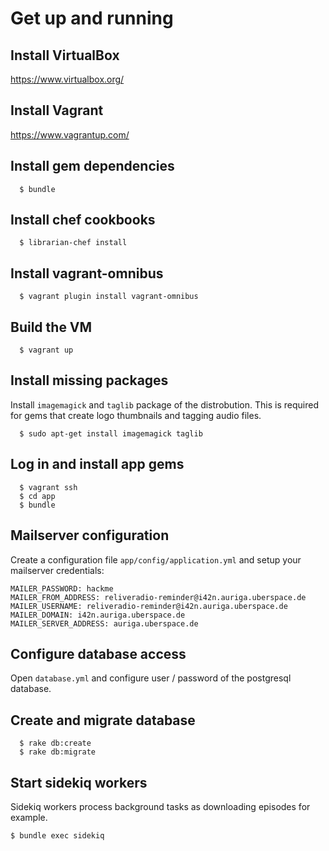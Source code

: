 # Get up and running

## Install VirtualBox
https://www.virtualbox.org/

## Install Vagrant
https://www.vagrantup.com/

## Install gem dependencies
```
  $ bundle
```

## Install chef cookbooks
```
  $ librarian-chef install
```

## Install vagrant-omnibus
```
  $ vagrant plugin install vagrant-omnibus
```

## Build the VM
```
  $ vagrant up
```

## Install missing packages
Install `imagemagick` and `taglib` package of the distrobution. This is required for gems that create logo thumbnails and tagging audio files.
```
  $ sudo apt-get install imagemagick taglib
```

## Log in and install app gems
```
  $ vagrant ssh
  $ cd app
  $ bundle
```

## Mailserver configuration

Create a configuration file `app/config/application.yml` and setup your mailserver credentials:

```
MAILER_PASSWORD: hackme
MAILER_FROM_ADDRESS: reliveradio-reminder@i42n.auriga.uberspace.de
MAILER_USERNAME: reliveradio-reminder@i42n.auriga.uberspace.de
MAILER_DOMAIN: i42n.auriga.uberspace.de
MAILER_SERVER_ADDRESS: auriga.uberspace.de
```

## Configure database access
Open `database.yml` and configure user / password of the postgresql database.

## Create and migrate database

```
  $ rake db:create
  $ rake db:migrate
```

## Start sidekiq workers
Sidekiq workers process background tasks as downloading episodes for example.

``
  $ bundle exec sidekiq
``